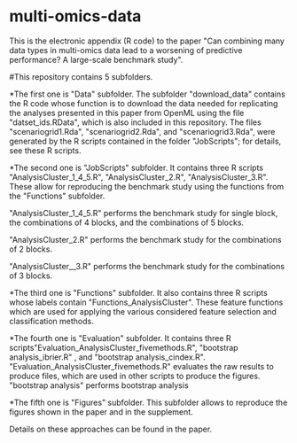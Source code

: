 # multi-omics-data
This is the electronic appendix (R code) to the paper 
"Can combining many data types in multi-omics data lead to a worsening of predictive performance? A large-scale benchmark study".

#This repository contains 5 subfolders.

*The first one is "Data" subfolder.
The subfolder "download_data" contains the R code 
whose function is to download the data needed for replicating the analyses presented in this paper from OpenML using the file "datset_ids.RData", which is also included in this repository.
The files "scenariogrid1.Rda", "scenariogrid2.Rda", and "scenariogrid3.Rda",  were generated by the R scripts contained in the folder "JobScripts"; for details, see these R scripts.

*The second one is "JobScripts" subfolder.
It contains three R scripts "AnalysisCluster_1_4_5.R", "AnalysisCluster_2.R", "AnalysisCluster_3.R".
These allow for reproducing the benchmark study using the functions from the "Functions" subfolder.

"AnalysisCluster_1_4_5.R" performs the benchmark study for single block, the combinations of 4 blocks, and the combinations of 5 blocks.

"AnalysisCluster_2.R" performs the benchmark study for the combinations of 2 blocks.

"AnalysisCluster__3.R" performs the benchmark study for the combinations of 3 blocks.

*The third one  is "Functions" subfolder.
It also contains three R scripts whose labels contain "Functions_AnalysisCluster". These feature functions which are used for applying the various considered feature selection and classification methods.


*The fourth one is "Evaluation" subfolder.
It contains three R scripts"Evaluation_AnalysisCluster_fivemethods.R", "bootstrap analysis_ibrier.R" , and "bootstrap analysis_cindex.R".
"Evaluation_AnalysisCluster_fivemethods.R" evaluates the raw results to produce files, which are used in other scripts to produce the figures.
"bootstrap analysis" performs bootstrap analysis

*The fifth one is "Figures" subfolder.
 This subfolder allows to reproduce the figures shown in the paper and in the supplement.

Details on these approaches can be found in the paper.
